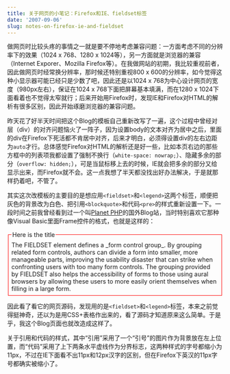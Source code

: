 ```yaml
---
title: 关于网页的小笔记：Firefox和IE、fieldset标签
date: '2007-09-06'
slug: notes-on-firefox-ie-and-fieldset
---
```


做网页时比较头疼的事情之一就是要不停地考虑兼容问题：一方面考虑不同的分辨率下的效果（1024 x 768、1280 x 1024等），另一方面就是浏览器的兼容（Internet Exporer、Mozilla Firefox等）。在我做网站的初期，我比较重视前者，因此做网页时经常换分辨率，那时候还特别重视800 x 600的分辨率，如今觉得这种小显示器可能已经只是少数了吧，因此还是以1024 x 768为中心设计网页的宽度（980px左右），保证在1024 x 768下面把屏幕基本填满，而在1280 x 1024下面看着也不觉得太窄就行；后来开始用Firefox时，发现IE和Firefox对HTML的解析有很多区别，因此开始琢磨浏览器的兼容问题。

昨天花了好半天时间把这个Blog的模板自己重新改写了一遍，这个过程中曾经对层（div）的对齐问题恼火了一阵子，因为设置body的文本对齐为居中之后，里面的div在Firefox下死活都不肯居中对齐，后来才明白，必须得设置div的左右边距为`auto`才行。总体感觉Firefox对HTML的解析还是好一些，比如本页右边的那些方框中的列表项我都设置了强制不换行（`white-space: nowrap;`）、隐藏多余的部分（`overflow: hidden;`），可是当鼠标移上去的时候，IE就会把多余的部分又给显示出来，而Firefox就不会。这一点我想了半天都没找出好办法解决，于是就那样扔着吧，不管了。

其实这次改模板的主要目的是想应用`<fieldset>`和`<legend>`这两个标签，顺便把灰色的背景改为白色、把引用`<blockquote>`和代码`<pre>`的样式重新设置一下。一段时间之前我曾经看到过一个叫[Planet PHP](http://www.planet-php.net/)的国外Blog站，当时特别喜欢它那种像Visual Basic里面Frame控件的格式，也就是这样的：

<fieldset style="padding: .5em; border: 1px solid red;"><legend>Here is the title</legend>The FIELDSET element defines a _form control group_. By grouping related form controls, authors can divide a form into smaller, more manageable parts, improving the usability disaster that can strike when confronting users with too many form controls. The grouping provided by FIELDSET also helps the accessibility of forms to those using aural browsers by allowing these users to more easily orient themselves when filling in a large form.</fieldset>

因此看了看它的网页源码，发现用的是`<fieldset>`和`<legend>`标签，本来之前觉得挺神奇，还以为是用CSS+表格作出来的，看了源码才知道原来这么简单。于是乎，我这个Blog页面也就改造成这样了。

关于引用和代码的样式，其中“引用”采用了一个“引号”的图片作为背景放在左上位置，而“代码”采用了上下两条水平虚线作为分界标志，这两种样式的字号都缩小为11px，不过在IE下面看不出11px和12px汉字的区别，但在Firefox下英汉的11px字号都确实被缩小了。

